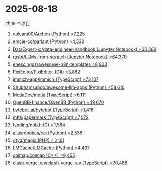 # 2025-08-18

共 18 个项目

<!-- BEGIN GITHUB -->
<!-- 最后更新时间 2025-08-18 21:28:38 +0800 -->
1. [coleam00/Archon (Python) ⭐7,225](https://github.com/coleam00/Archon)
1. [emcie-co/parlant (Python) ⭐4,530](https://github.com/emcie-co/parlant)
1. [DataExpert-io/data-engineer-handbook (Jupyter Notebook) ⭐36,369](https://github.com/DataExpert-io/data-engineer-handbook)
1. [rasbt/LLMs-from-scratch (Jupyter Notebook) ⭐64,370](https://github.com/rasbt/LLMs-from-scratch)
1. [enescingoz/awesome-n8n-templates ⭐8,903](https://github.com/enescingoz/awesome-n8n-templates)
1. [PixiEditor/PixiEditor (C#) ⭐3,862](https://github.com/PixiEditor/PixiEditor)
1. [immich-app/immich (TypeScript) ⭐73,107](https://github.com/immich-app/immich)
1. [Shubhamsaboo/awesome-llm-apps (Python) ⭐58,610](https://github.com/Shubhamsaboo/awesome-llm-apps)
1. [MotiaDev/motia (TypeScript) ⭐6,111](https://github.com/MotiaDev/motia)
1. [OpenBB-finance/OpenBB (Python) ⭐49,670](https://github.com/OpenBB-finance/OpenBB)
1. [bytebot-ai/bytebot (TypeScript) ⭐1,416](https://github.com/bytebot-ai/bytebot)
1. [mfts/papermark (TypeScript) ⭐7,072](https://github.com/mfts/papermark)
1. [tsoding/nob.h (C) ⭐1,564](https://github.com/tsoding/nob.h)
1. [aliasrobotics/cai (Python) ⭐2,536](https://github.com/aliasrobotics/cai)
1. [dtyq/magic (PHP) ⭐2,161](https://github.com/dtyq/magic)
1. [LMCache/LMCache (Python) ⭐4,437](https://github.com/LMCache/LMCache)
1. [colmap/colmap (C++) ⭐9,455](https://github.com/colmap/colmap)
1. [clash-verge-rev/clash-verge-rev (TypeScript) ⭐70,486](https://github.com/clash-verge-rev/clash-verge-rev)
<!-- END GITHUB -->